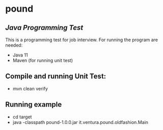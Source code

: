 # pound
## _Java Programming Test_

This is a programming test for job interview.
For running the program are needed:
- Java 11
- Maven (for running unit test)

## Compile and running Unit Test:
- mvn clean verify

## Running example
- cd target 
- java -classpath pound-1.0.0.jar it.ventura.pound.oldfashion.Main


